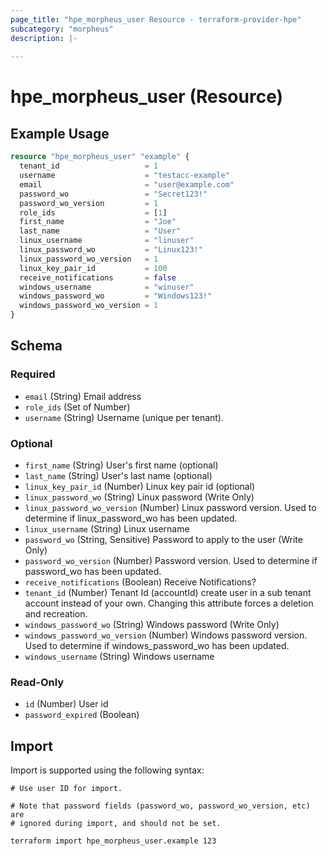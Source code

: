 ```yaml
---
page_title: "hpe_morpheus_user Resource - terraform-provider-hpe"
subcategory: "morpheus"
description: |-
  
---
```

# hpe_morpheus_user (Resource)



## Example Usage

```terraform
resource "hpe_morpheus_user" "example" {
  tenant_id                   = 1
  username                    = "testacc-example"
  email                       = "user@example.com"
  password_wo                 = "Secret123!"
  password_wo_version         = 1
  role_ids                    = [1]
  first_name                  = "Joe"
  last_name                   = "User"
  linux_username              = "linuser"
  linux_password_wo           = "Linux123!"
  linux_password_wo_version   = 1
  linux_key_pair_id           = 100
  receive_notifications       = false
  windows_username            = "winuser"
  windows_password_wo         = "Windows123!"
  windows_password_wo_version = 1
}
```

<!-- schema generated by tfplugindocs -->
## Schema

### Required

- `email` (String) Email address
- `role_ids` (Set of Number)
- `username` (String) Username (unique per tenant).

### Optional

- `first_name` (String) User's first name (optional)
- `last_name` (String) User's last name (optional)
- `linux_key_pair_id` (Number) Linux key pair id (optional)
- `linux_password_wo` (String) Linux password (Write Only)
- `linux_password_wo_version` (Number) Linux password version. Used to determine if linux_password_wo has been updated.
- `linux_username` (String) Linux username
- `password_wo` (String, Sensitive) Password to apply to the user (Write Only)
- `password_wo_version` (Number) Password version. Used to determine if password_wo has been updated.
- `receive_notifications` (Boolean) Receive Notifications?
- `tenant_id` (Number) Tenant Id (accountId) create user in a sub tenant account instead of your own. Changing this attribute forces a deletion and recreation.
- `windows_password_wo` (String) Windows password (Write Only)
- `windows_password_wo_version` (Number) Windows password version. Used to determine if windows_password_wo has been updated.
- `windows_username` (String) Windows username

### Read-Only

- `id` (Number) User id
- `password_expired` (Boolean)

## Import

Import is supported using the following syntax:

```shell
# Use user ID for import.

# Note that password fields (password_wo, password_wo_version, etc) are
# ignored during import, and should not be set.

terraform import hpe_morpheus_user.example 123
```

